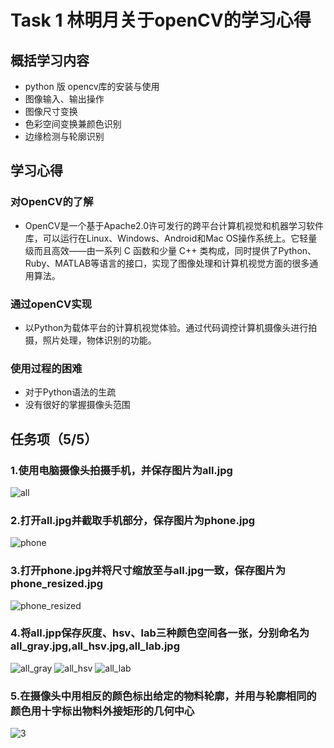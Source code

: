 # Task 1 林明月关于openCV的学习心得
## 概括学习内容
 - python 版 opencv库的安装与使用
 - 图像输入、输出操作
 - 图像尺寸变换
 - 色彩空间变换兼颜色识别
 - 边缘检测与轮廓识别
## 学习心得
### 对OpenCV的了解
- OpenCV是一个基于Apache2.0许可发行的跨平台计算机视觉和机器学习软件库，可以运行在Linux、Windows、Android和Mac OS操作系统上。它轻量级而且高效——由一系列 C 函数和少量 C++ 类构成，同时提供了Python、Ruby、MATLAB等语言的接口，实现了图像处理和计算机视觉方面的很多通用算法。
### 通过openCV实现
- 以Python为载体平台的计算机视觉体验。通过代码调控计算机摄像头进行拍摄，照片处理，物体识别的功能。
### 使用过程的困难
- 对于Python语法的生疏
- 没有很好的掌握摄像头范围

## 任务项（5/5）
### 1.使用电脑摄像头拍摄手机，并保存图片为all.jpg 

![all](https://github.com/user-attachments/assets/5c51dee2-0834-4f63-a220-f818dd220408)
### 2.打开all.jpg并截取手机部分，保存图片为phone.jpg 
![phone](https://github.com/user-attachments/assets/33d7f4ef-10c4-40a9-80a1-c77f3660d2a2)
### 3.打开phone.jpg并将尺寸缩放至与all.jpg一致，保存图片为phone_resized.jpg 
![phone_resized](https://github.com/user-attachments/assets/43f4f930-501f-446f-b458-23edf5b5de6f)
### 4.将all.jpp保存灰度、hsv、lab三种颜色空间各一张，分别命名为all_gray.jpg,all_hsv.jpg,all_lab.jpg 
![all_gray](https://github.com/user-attachments/assets/5e2bf218-f30f-4e36-b142-8637f5053d8a)
![all_hsv](https://github.com/user-attachments/assets/07f1a38d-0d4b-46a9-a899-c9e7d83ffec0)
![all_lab](https://github.com/user-attachments/assets/ca08e5d6-d3e6-4686-8977-56a492e88061)
### 5.在摄像头中用相反的颜色标出给定的物料轮廓，并用与轮廓相同的颜色用十字标出物料外接矩形的几何中心 
![3](https://github.com/user-attachments/assets/4ac521b3-bcc1-4e94-a24d-7caf1f45506f)
